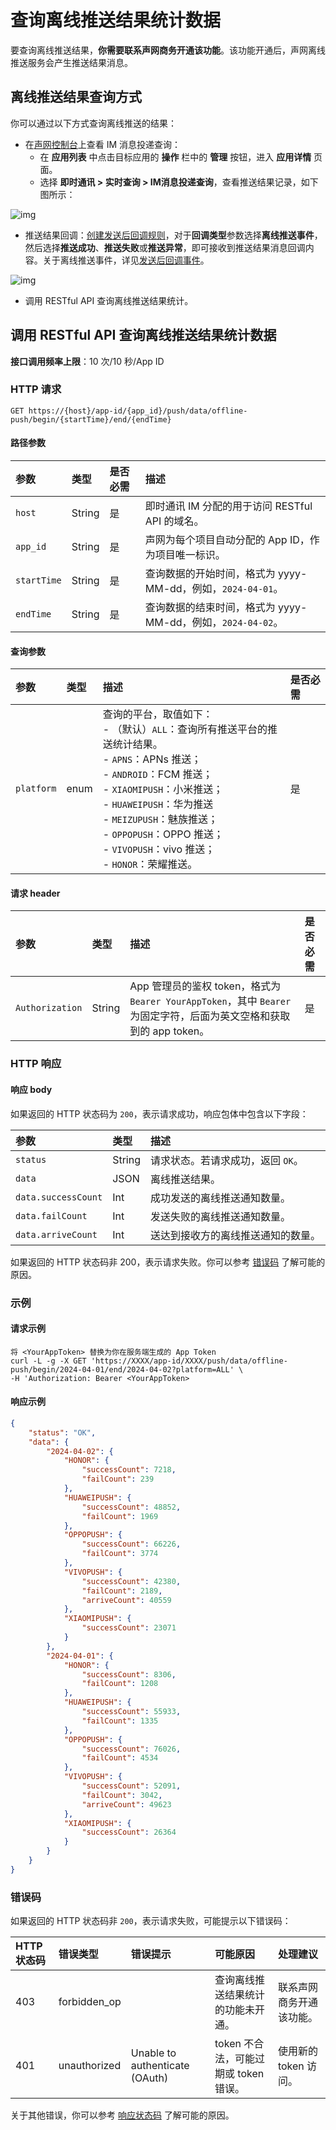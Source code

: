 # 查询离线推送结果统计数据

要查询离线推送结果，**你需要联系声网商务开通该功能**。该功能开通后，声网离线推送服务会产生推送结果消息。

## 离线推送结果查询方式

你可以通过以下方式查询离线推送的结果：

- 在[声网控制台](https://console.shengwang.cn/overview)上查看 IM 消息投递查询：
  - 在 **应用列表** 中点击目标应用的 **操作** 栏中的 **管理** 按钮，进入 **应用详情** 页面。
  - 选择 **即时通讯 > 实时查询 > IM消息投递查询**，查看推送结果记录，如下图所示：

![img](/images/server-side/message_delivery_query.png)

- 推送结果回调：[创建发送后回调规则](/product/enable_and_configure_IM.html#配置回调规则)，对于**回调类型**参数选择**离线推送事件**，然后选择**推送成功**、**推送失败**或**推送异常**，即可接收到推送结果消息回调内容。关于离线推送事件，详见[发送后回调事件](/docs/sdk/server-side/callback_login_logout.html)。

![img](/images/server-side/post_callback_push.png)

- 调用 RESTful API 查询离线推送结果统计。

## 调用 RESTful API 查询离线推送结果统计数据

**接口调用频率上限**：10 次/10 秒/App ID

### HTTP 请求

```shell
GET https://{host}/app-id/{app_id}/push/data/offline-push/begin/{startTime}/end/{endTime}
```

#### 路径参数

| 参数       | 类型   | 是否必需 | 描述         |
| :--------- | :----- | :------- | :------------------------- |
| `host`     | String | 是       | 即时通讯 IM 分配的用于访问 RESTful API 的域名。 | 
| `app_id`     | String | 是       | 声网为每个项目自动分配的 App ID，作为项目唯一标识。 | 
| `startTime` | String |  是       | 查询数据的开始时间，格式为 yyyy-MM-dd，例如，`2024-04-01`。 |
| `endTime`   | String |  是       | 查询数据的结束时间，格式为 yyyy-MM-dd，例如，`2024-04-02`。 |

#### 查询参数

| 参数       | 类型 | 描述                                                         | 是否必需 |
| :--------- | :--- | :----------------------------------------------------------- | :------- |
| `platform` | enum | 查询的平台，取值如下：<br/> - （默认）`ALL`：查询所有推送平台的推送统计结果。<br/> - `APNS`：APNs 推送；<br/> - `ANDROID`：FCM 推送；<br/> - `XIAOMIPUSH`：小米推送；<br/> - `HUAWEIPUSH`：华为推送<br/> - `MEIZUPUSH`：魅族推送；<br/> - `OPPOPUSH`：OPPO 推送；<br/> - `VIVOPUSH`：vivo 推送；<br/> - `HONOR`：荣耀推送。| 是       |

#### 请求 header

| 参数            | 类型   | 描述        | 是否必需 |
| :-------------- | :----- | :------------------- | :------- |
| `Authorization` | String | App 管理员的鉴权 token，格式为 `Bearer YourAppToken`，其中 `Bearer` 为固定字符，后面为英文空格和获取到的 app token。 | 是       |

### HTTP 响应

#### 响应 body

如果返回的 HTTP 状态码为 `200`，表示请求成功，响应包体中包含以下字段：

| 参数        | 类型   | 描述                                                         |
| :---------- | :----- | :----------------------------------------------------------- |
| `status`  | String | 请求状态。若请求成功，返回 `OK`。 |
| `data`  | JSON | 离线推送结果。 |
| `data.successCount`  | Int | 成功发送的离线推送通知数量。 |
| `data.failCount`  | Int | 发送失败的离线推送通知数量。 |
| `data.arriveCount`  | Int | 送达到接收方的离线推送通知的数量。 |

如果返回的 HTTP 状态码非 200，表示请求失败。你可以参考 [错误码](#错误码) 了解可能的原因。

### 示例

#### 请求示例

```shell
将 <YourAppToken> 替换为你在服务端生成的 App Token
curl -L -g -X GET 'https://XXXX/app-id/XXXX/push/data/offline-push/begin/2024-04-01/end/2024-04-02?platform=ALL' \
-H 'Authorization: Bearer <YourAppToken>
```

#### 响应示例

```json
{
    "status": "OK",
    "data": {
        "2024-04-02": {
            "HONOR": {
                "successCount": 7218,
                "failCount": 239
            },
            "HUAWEIPUSH": {
                "successCount": 48852,
                "failCount": 1969
            },
            "OPPOPUSH": {
                "successCount": 66226,
                "failCount": 3774
            },
            "VIVOPUSH": {
                "successCount": 42380,
                "failCount": 2189,
                "arriveCount": 40559
            },
            "XIAOMIPUSH": {
                "successCount": 23071
            }
        },
        "2024-04-01": {
            "HONOR": {
                "successCount": 8306,
                "failCount": 1208
            },
            "HUAWEIPUSH": {
                "successCount": 55933,
                "failCount": 1335
            },
            "OPPOPUSH": {
                "successCount": 76026,
                "failCount": 4534
            },
            "VIVOPUSH": {
                "successCount": 52091,
                "failCount": 3042,
                "arriveCount": 49623
            },
            "XIAOMIPUSH": {
                "successCount": 26364
            }
        }
    }
}
```

### 错误码

如果返回的 HTTP 状态码非 `200`，表示请求失败，可能提示以下错误码：

| HTTP 状态码 | 错误类型         | 错误提示       | 可能原因            | 处理建议             |
| :---------- | :--------------- | :------------------ | :-------------- | :--------------- |
| 403         | forbidden_op     |        | 查询离线推送结果统计的功能未开通。                               | 联系声网商务开通该功能。                                     |
| 401         | unauthorized     | Unable to authenticate (OAuth)                               | token 不合法，可能过期或 token 错误。                        | 使用新的 token 访问。                                        |

关于其他错误，你可以参考 [响应状态码](error.html) 了解可能的原因。